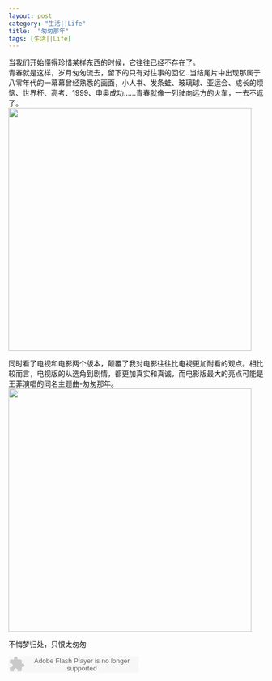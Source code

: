 ```yaml
---
layout: post
category: "生活||Life"
title:  "匆匆那年"
tags: [生活||Life] 
---
```

当我们开始懂得珍惜某样东西的时候，它往往已经不存在了。  
青春就是这样，岁月匆匆流去，留下的只有对往事的回忆..当结尾片中出现那属于八零年代的一幕幕曾经熟悉的画面，小人书、发条蛙、玻璃球、亚运会、成长的烦恼、世界杯、高考、1999、申奥成功......青春就像一列驶向远方的火车，一去不返了。   
<img src="http://img5.douban.com/view/photo/photo/public/p2187997649.jpg" width=480px>  

同时看了电视和电影两个版本，颠覆了我对电影往往比电视更加耐看的观点。相比较而言，电视版的从选角到剧情，都更加真实和真诚，而电影版最大的亮点可能是王菲演唱的同名主题曲-匆匆那年。   
<img src="http://img3.douban.com/view/photo/photo/public/p2223237100.jpg" width=480px>  

不悔梦归处，只恨太匆匆  

<embed src="http://www.xiami.com/widget/0_1773679434/singlePlayer.swf" type="application/x-shockwave-flash" width="257" height="33" wmode="transparent"></embed>